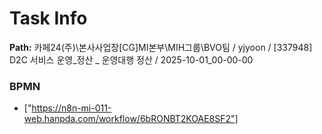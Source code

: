 # Task Info

**Path:** 카페24(주)\본사사업장\[CG]MI본부\MIH그룹\BVO팀 / yjyoon / [337948] D2C 서비스 운영_정산 _ 운영대행 정산 / 2025-10-01_00-00-00

### BPMN
- ["https://n8n-mi-011-web.hanpda.com/workflow/6bRONBT2KOAE8SF2"]

